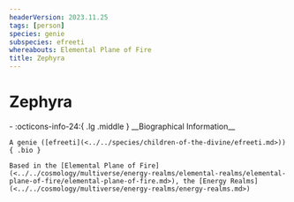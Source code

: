 ```yaml
---
headerVersion: 2023.11.25
tags: [person]
species: genie
subspecies: efreeti
whereabouts: Elemental Plane of Fire
title: Zephyra
---
```

# Zephyra
<div class="grid cards ext-narrow-margin ext-one-column" markdown>
- :octicons-info-24:{ .lg .middle } __Biographical Information__

    A genie ([efreeti](<../../species/children-of-the-divine/efreeti.md>))  
    { .bio }

    Based in the [Elemental Plane of Fire](<../../cosmology/multiverse/energy-realms/elemental-realms/elemental-plane-of-fire/elemental-plane-of-fire.md>), the [Energy Realms](<../../cosmology/multiverse/energy-realms/energy-realms.md>)
</div>




